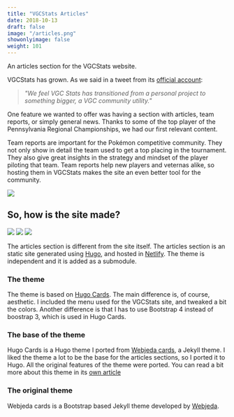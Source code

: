 ```yaml
---
title: "VGCStats Articles"
date: 2018-10-13
draft: false
image: "/articles.png"
showonlyimage: false
weight: 101
---
```


An articles section for the VGCStats website.
<!--more-->

VGCStats has grown. As we said in a tweet from its [official account](https://twitter.com/vgcstats/status/1042128425190928387):

> *"We feel VGC Stats has transitioned from a personal project to something bigger, a VGC community utility."*

One feature we wanted to offer was having a section with articles, team reports, or simply general news. Thanks to some of the top player of the Pennsylvania Regional Championships, we had our first relevant content.

Team reports are important for the Pokémon competitive community. They not only show in detail the team used to get a top placing in the tournament. They also give great insights in the strategy and mindset of the player piloting that team. Team reports help new players and veternas alike, so hosting them in VGCStats makes the site an even better tool for the community.

![](/articles01.png)

## So, how is the site made?

<div class="stack-icons">
	<img src="/icons/hugo.svg">
	<img src="/icons/bootstrap.svg">
	<img src="/icons/netlify.svg">
</div>

The articles section is different from the site itself. The articles section is an static site generated using [Hugo](https://gohugo.io/), and hosted in [Netlify](https://www.netlify.com/). The theme is independent and it is added as a submodule.

### The theme

The theme is based on [Hugo Cards](https://hugo-cards-site.netlify.com/). The main difference is, of course, aesthetic. I included the menu used for the VGCStats site, and tweaked a bit the colors. Another difference is that I has to use Bootstrap 4 instead of boostrap 3, which is used in Hugo Cards.

### The base of the theme

Hugo Cards is a Hugo theme I ported from [Webjeda cards](https://webjeda.com/cards/), a Jekyll theme. I liked the theme a lot to be the base for the articles sections, so I ported it to Hugo. All the original features of the theme were ported. You can read a bit more about this theme in its [own article](/portfolio/hugo-cards)

### The original theme

Webjeda cards is a Bootstrap based Jekyll theme developed by [Webjeda](https://twitter.com/webjeda). 
